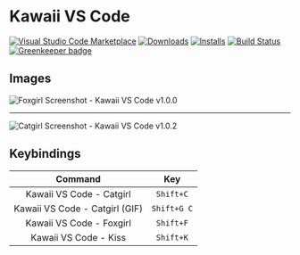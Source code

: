 # Kawaii VS Code

[![Visual Studio Code Marketplace](https://vsmarketplacebadge.apphb.com/version/InkoHX.kawaii-vscode.svg)](https://marketplace.visualstudio.com/items?itemName=InkoHX.kawaii-vscode&ssr=false)
[![Downloads](https://vsmarketplacebadge.apphb.com/downloads/InkoHX.kawaii-vscode.svg)](https://marketplace.visualstudio.com/items?itemName=InkoHX.kawaii-vscode&ssr=false)
[![Installs](https://vsmarketplacebadge.apphb.com/installs/InkoHX.kawaii-vscode.svg)](https://marketplace.visualstudio.com/items?itemName=InkoHX.kawaii-vscode&ssr=false)
[![Build Status](https://travis-ci.org/InkoHX/kawaii-vscode.svg?branch=master)](https://travis-ci.org/InkoHX/kawaii-vscode)
[![Greenkeeper badge](https://badges.greenkeeper.io/InkoHX/kawaii-vscode.svg)](https://greenkeeper.io/)

## Images

![Foxgirl Screenshot - Kawaii VS Code v1.0.0](https://i.imgur.com/dbdzvpO.png)

------------------------------------------------------------------------------

![Catgirl Screenshot - Kawaii VS Code v1.0.2](https://i.imgur.com/bJbGLcg.png)

## Keybindings

|            Command             |     Key     |
| :----------------------------: | :---------: |
|    Kawaii VS Code - Catgirl    |  `Shift+C`  |
| Kawaii VS Code - Catgirl (GIF) | `Shift+G C` |
|    Kawaii VS Code - Foxgirl    |  `Shift+F`  |
|     Kawaii VS Code - Kiss      |  `Shift+K`  |
